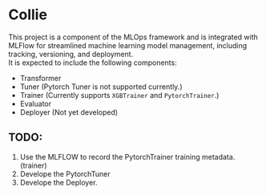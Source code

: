 # Collie
This project is a component of the MLOps framework and is integrated with MLFlow 
for streamlined machine learning model management, including tracking, versioning, and deployment.  
It is expected to include the following components:  
* Transformer
* Tuner (Pytorch Tuner is not supported currently.)
* Trainer (Currently supports `XGBTrainer` and `PytorchTrainer`.)
* Evaluator
* Deployer (Not yet developed)


## TODO:
1. Use the MLFLOW to record the PytorchTrainer training metadata.(trainer)
2. Develope the PytorchTuner
3. Develope the Deployer.